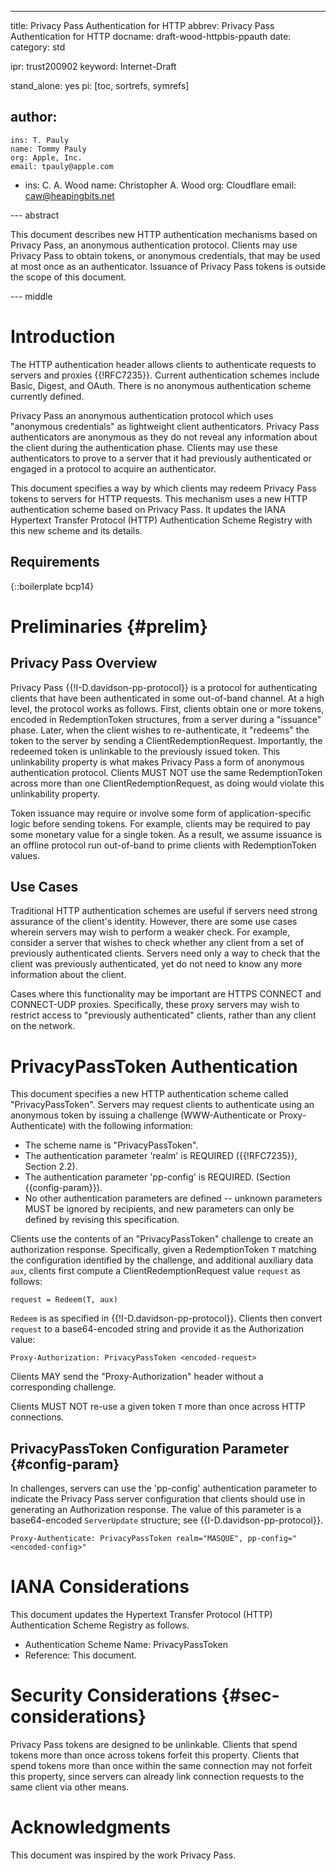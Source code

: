 ---
title: Privacy Pass Authentication for HTTP
abbrev: Privacy Pass Authentication for HTTP
docname: draft-wood-httpbis-ppauth
date:
category: std

ipr: trust200902
keyword: Internet-Draft

stand_alone: yes
pi: [toc, sortrefs, symrefs]

author:
 -
    ins: T. Pauly
    name: Tommy Pauly
    org: Apple, Inc.
    email: tpauly@apple.com
 -
    ins: C. A. Wood
    name: Christopher A. Wood
    org: Cloudflare
    email: caw@heapingbits.net

--- abstract

This document describes new HTTP authentication mechanisms based on Privacy Pass,
an anonymous authentication protocol. Clients may use Privacy Pass to obtain tokens,
or anonymous credentials, that may be used at most once as an authenticator. Issuance
of Privacy Pass tokens is outside the scope of this document.

--- middle

# Introduction

The HTTP authentication header allows clients to authenticate requests to servers and proxies
{{!RFC7235}}. Current authentication schemes include Basic, Digest, and OAuth.
There is no anonymous authentication scheme currently defined.

Privacy Pass an anonymous authentication protocol which uses "anonymous credentials"
as lightweight client authenticators. Privacy Pass authenticators are anonymous as
they do not reveal any information about the client during the authentication phase.
Clients may use these authenticators to prove to a server that it had previously
authenticated or engaged in a protocol to acquire an authenticator.

This document specifies a way by which clients may redeem Privacy Pass tokens to
servers for HTTP requests. This mechanism uses a new HTTP authentication scheme
based on Privacy Pass. It updates the IANA Hypertext Transfer Protocol (HTTP)
Authentication Scheme Registry with this new scheme and its details.

## Requirements

{::boilerplate bcp14}

# Preliminaries {#prelim}

## Privacy Pass Overview

Privacy Pass {{!I-D.davidson-pp-protocol}} is a protocol for authenticating clients that have been
authenticated in some out-of-band channel. At a high level, the protocol works as follows. First,
clients obtain one or more tokens, encoded in RedemptionToken structures, from a server during a
"issuance" phase. Later, when the client wishes to re-authenticate, it "redeems" the token to the
server by sending a ClientRedemptionRequest. Importantly, the redeemed token is unlinkable to the
previously issued token. This unlinkability property is what makes Privacy Pass a form of anonymous
authentication protocol. Clients MUST NOT use the same RedemptionToken across more than one
ClientRedemptionRequest, as doing would violate this unlinkability property.

Token issuance may require or involve some form of application-specific logic before sending tokens.
For example, clients may be required to pay some monetary value for a single token. As a result,
we assume issuance is an offline protocol run out-of-band to prime clients with RedemptionToken values.

## Use Cases

Traditional HTTP authentication schemes are useful if servers need strong assurance of the client's
identity. However, there are some use cases wherein servers may wish to perform a weaker check.
For example, consider a server that wishes to check whether any client from a set of previously
authenticated clients. Servers need only a way to check that the client was previously authenticated,
yet do not need to know any more information about the client.

Cases where this functionality may be important are HTTPS CONNECT and CONNECT-UDP proxies. Specifically,
these proxy servers may wish to restrict access to "previously authenticated" clients, rather than
any client on the network.

# PrivacyPassToken Authentication

This document specifies a new HTTP authentication scheme called "PrivacyPassToken". Servers may request
clients to authenticate using an anonymous token by issuing a challenge (WWW-Authenticate or
Proxy-Authenticate) with the following information:

- The scheme name is "PrivacyPassToken".
- The authentication parameter 'realm' is REQUIRED ({{!RFC7235}}, Section 2.2).
- The authentication parameter 'pp-config' is REQUIRED. (Section {{config-param}}).
- No other authentication parameters are defined -- unknown parameters MUST be ignored by
  recipients, and new parameters can only be defined by revising this specification.

Clients use the contents of an "PrivacyPassToken" challenge to create an authorization response.
Specifically, given a RedemptionToken `T` matching the configuration identified by the challenge,
and additional auxiliary data `aux`, clients first compute a ClientRedemptionRequest value
`request` as follows:

~~~
request = Redeem(T, aux)
~~~

`Redeem` is as specified in {{!I-D.davidson-pp-protocol}}. Clients then convert `request`
to a base64-encoded string and provide it as the Authorization value:

~~~
Proxy-Authorization: PrivacyPassToken <encoded-request>
~~~

Clients MAY send the "Proxy-Authorization" header without a corresponding challenge.

Clients MUST NOT re-use a given token `T` more than once across HTTP connections.

## PrivacyPassToken Configuration Parameter {#config-param}

In challenges, servers can use the 'pp-config' authentication parameter to indicate the
Privacy Pass server configuration that clients should use in generating an Authorization
response. The value of this parameter is a base64-encoded `ServerUpdate` structure;
see {{I-D.davidson-pp-protocol}}.

~~~
Proxy-Authenticate: PrivacyPassToken realm="MASQUE", pp-config="<encoded-config>"
~~~

# IANA Considerations

This document updates the Hypertext Transfer Protocol (HTTP) Authentication Scheme Registry as follows.

- Authentication Scheme Name: PrivacyPassToken
- Reference: This document.

# Security Considerations {#sec-considerations}

Privacy Pass tokens are designed to be unlinkable. Clients that spend tokens more than
once across tokens forfeit this property. Clients that spend tokens more than once within
the same connection may not forfeit this property, since servers can already link connection
requests to the same client via other means.

# Acknowledgments

This document was inspired by the work Privacy Pass.
